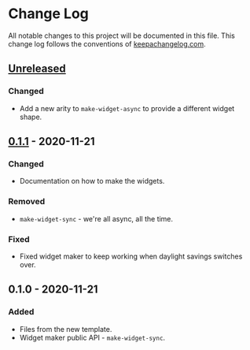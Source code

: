 # Change Log
All notable changes to this project will be documented in this file. This change log follows the conventions of [keepachangelog.com](http://keepachangelog.com/).

## [Unreleased]
### Changed
- Add a new arity to `make-widget-async` to provide a different widget shape.

## [0.1.1] - 2020-11-21
### Changed
- Documentation on how to make the widgets.

### Removed
- `make-widget-sync` - we're all async, all the time.

### Fixed
- Fixed widget maker to keep working when daylight savings switches over.

## 0.1.0 - 2020-11-21
### Added
- Files from the new template.
- Widget maker public API - `make-widget-sync`.

[Unreleased]: https://github.com/your-name/fhir-faker/compare/0.1.1...HEAD
[0.1.1]: https://github.com/your-name/fhir-faker/compare/0.1.0...0.1.1
